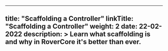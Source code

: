 
---
title: "Scaffolding a Controller"
linkTitle: "Scaffolding a Controller"
weight: 2
date: 22-02-2022
description: >
  Learn what scaffolding is and why in RoverCore it's better than ever.
---
